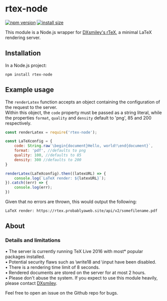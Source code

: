 # rtex-node

[![npm version](https://badge.fury.io/js/rtex-node.svg)](https://badge.fury.io/js/rtex-node) [![install size](https://packagephobia.now.sh/badge?p=rtex-node)](https://packagephobia.now.sh/result?p=rtex-node)

This module is a Node.js wrapper for [DXsmiley's rTeX](https://github.com/DXsmiley/rtex), a minimal LaTeX rendering server.

## Installation

In a Node.js project:

`npm install rtex-node`

## Example usage
The `renderLatex` function accepts an object containing the configuration of the request to the server. <br>
Within this object, the `code` property must be passed as a string literal, while the properties `format`, `quality` and `density` default to 'png', 85 and 200 respectively.

```js
const renderLatex = require('rtex-node');

const LaTeXconfig = {
    code: String.raw`\begin{document}Hello, world!\end{document}`,
    format: 'pdf', //defaults to png
    quality: 100, //defaults to 85
    density: 300 //defaults to 200
}

renderLatex(LaTeXconfig).then((latexURL) => {
    console.log(`LaTeX render: ${latexURL}`);
}).catch((err) => {
    console.log(err);
})
```

Given that no errors are thrown, this would output the following:

```
LaTeX render: https://rtex.probablyaweb.site/api/v2/somefilename.pdf
```


## About
### Details and limitations

• The server is currently running TeX Live 2016 with most* popular packages installed. <br>
• Potential security flaws such as \write18 and \input have been disabled. <br>
• There is a rendering time limit of 8 seconds. <br>
• Rendered documents are stored on the server for at most 2 hours. <br>
• Please don't abuse the system. If you expect to use this module heavily, please contact [DXsmiley](https://rtex.probablyaweb.site/contact).


Feel free to open an issue on the Github repo for bugs.
